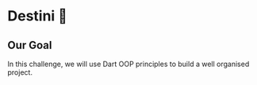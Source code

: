 # Destini 🤔

## Our Goal

In this challenge, we will use Dart OOP principles to build a well organised project.
